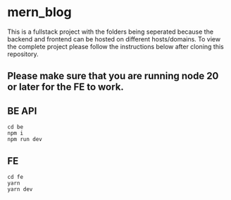 # mern_blog

This is a fullstack project with the folders being seperated because the backend and frontend can be hosted on different hosts/domains.
To view the complete project please follow the instructions below after cloning this repository.

## Please make sure that you are running node 20 or later for the FE to work.

## BE API
```
cd be
npm i
npm run dev
```

## FE
```
cd fe
yarn
yarn dev
```
